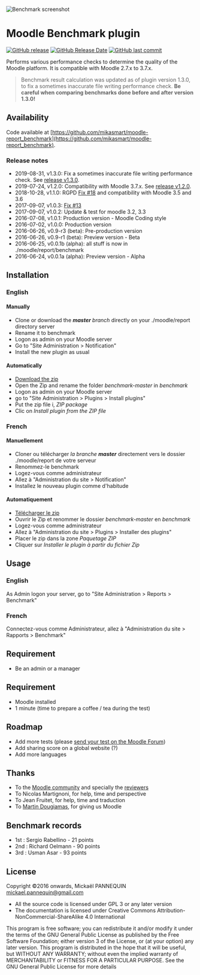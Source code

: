 ![Benchmark screenshot](https://github.com/mikasmart/moodle-report_benchmark/blob/master/screenshot.jpg)

# Moodle Benchmark plugin

[![GitHub release](https://img.shields.io/github/release/mikasmart/moodle-report_benchmark.svg)](https://github.com/mikasmart/moodle-report_benchmark/releases/latest)
[![GitHub Release Date](https://img.shields.io/github/release-date/mikasmart/moodle-report_benchmark.svg)](https://github.com/mikasmart/moodle-report_benchmark/releases/latest)
[![GitHub last commit](https://img.shields.io/github/last-commit/mikasmart/moodle-report_benchmark.svg)](https://github.com/mikasmart/moodle-report_benchmark/commits/)

Performs various performance checks to determine the quality of the Moodle platform. It is compatible with Moodle 2.7.x to 3.7.x.

> Benchmark result calculation was updated as of plugin version 1.3.0, to fix a sometimes inaccurate file writing performance check. __Be careful when comparing benchmarks done before and after version 1.3.0!__

## Availability

Code available at [https://github.com/mikasmart/moodle-report_benchmark](https://github.com/mikasmart/moodle-report_benchmark).

### Release notes

* 2019-08-31, v1.3.0: Fix a sometimes inaccurate file writing performance check. See [release v1.3.0](https://github.com/mikasmart/moodle-report_benchmark/releases/tag/v1.3.0).
* 2019-07-24, v1.2.0: Compatibility with Moodle 3.7.x. See [release v1.2.0](https://github.com/mikasmart/moodle-report_benchmark/releases/tag/v1.2.0).
* 2018-10-28, v1.1.0: RGPD [Fix #18](https://github.com/mikasmart/moodle-report_benchmark/issues/18) and compatibility with Moodle 3.5 and 3.6
* 2017-09-07, v1.0.3: [Fix #13](https://github.com/mikasmart/moodle-report_benchmark/issues/13)
* 2017-09-07, v1.0.2: Update & test for moodle 3.2, 3.3
* 2016-07-08, v1.0.1: Production version - Moodle Coding style
* 2016-07-02, v1.0.0: Production version
* 2016-06-26, v0.9-r3 (beta): Pre-production version
* 2016-06-26, v0.9-r1 (beta): Preview version - Beta
* 2016-06-25, v0.0.1b (alpha): all stuff is now in ./moodle/report/benchmark
* 2016-06-24, v0.0.1a (alpha): Preview version - Alpha

## Installation
### English

#### Manually
* Clone or download the ***master*** *branch* directly on your  ./moodle/report directory server
* Rename it to benchmark
* Logon as admin on your Moodle server
* Go to "Site Administration > Notification"
* Install the new plugin as usual

#### Automatically
* [Download the zip](https://github.com/mikasmart/moodle-report_benchmark/archive/master.zip)
* Open the Zip and rename the folder *benchmark-master* in *benchmark*
* Logon as admin on your Moodle server
* go to "Site Administration > Plugins > Install plugins"
* Put the zip file i, *ZIP package*
* Clic on *Install plugin from the ZIP file*

### French

#### Manuellement
* Cloner ou télécharger *la branche* ***master*** directement vers le dossier ./moodle/report de votre serveur
* Renommez-le benchmark
* Logez-vous comme administrateur
* Allez à "Administration du site > Notification"
* Installez le nouveau plugin comme d'habitude

#### Automatiquement
* [Télécharger le zip](https://github.com/mikasmart/moodle-report_benchmark/archive/master.zip)
* Ouvrir le Zip et renommer le dossier *benchmark-master* en *benchmark*
* Logez-vous comme administrateur
* Allez à "Administration du site > Plugins > Installer des plugins"
* Placer le zip dans la zone *Paquetage ZIP*
* Cliquer sur *Installer le plugin à partir du fichier Zip*

## Usage

### English
As Admin logon your server, go to "Site Administration > Reports > Benchmark"

### French
Connectez-vous comme Administrateur, allez à "Administration du site > Rapports > Benchmark"

## Requirement

- Be an admin or a manager

## Requirement

- Moodle installed
- 1 minute (time to prepare a coffee / tea during the test)

## Roadmap

- Add more tests (please [send your test on the Moodle Forum](https://moodle.org/mod/forum/discuss.php?d=335282))
- Add sharing score on a global website (?)
- Add more languages

## Thanks

* To the [Moodle community](https://moodle.org/) and specially the [reviewers](https://moodle.org/mod/forum/discuss.php?d=335357)
* To Nicolas Martignoni, for help, time and perspective
* To Jean Fruitet, for help, time and traduction
* To [Martin Dougiamas](https://en.wikipedia.org/wiki/Martin_Dougiamas), for giving us Moodle

## Benchmark records

* 1st : Sergio Rabellino - 21 points
* 2nd : Richard Oelmann - 90 points
* 3rd : Usman Asar - 93 points

## License

Copyright ©2016 onwards, Mickaël PANNEQUIN <mickael.pannequin@gmail.com>

* All the source code is licensed under GPL 3 or any later version
* The documentation is licensed under Creative Commons Attribution-NonCommercial-ShareAlike 4.0 International

This program is free software; you can redistribute it and/or modify it under the terms of the GNU General Public License as published by the Free Software Foundation; either version 3 of the License, or (at your option) any later version. This program is distributed in the hope that it will be useful, but WITHOUT ANY WARRANTY; without even the implied warranty of MERCHANTABILITY or FITNESS FOR A PARTICULAR PURPOSE. See the GNU General Public License for more details

